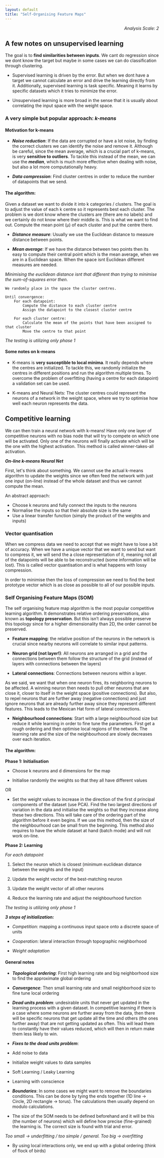 ```yaml
---
layout: default
title: "Self-Organising Feature Maps"
---
```


<div style="text-align: right"> <i> Analysis Scale: 2 </i> </div>

## A few notes on unsupervised learning

The goal is to **find similarities between inputs**. We cant do regression since we dont know the target but maybe in some cases we can do classification through clustering.

- Supervised learning is driven by the error. But when we dont have a target we cannot calculate an error and drive the learning directly from it. Additionally, supervised learning is task specific. Meaning it learns by specific datasets which it tries to minimize the error.

- Unsupervised learning is more broad in the sense that it is usually about correlating the input space with the weight space. 


### A very simple but popular approach: _k-means_

#### Motivation for k-means

* ***Noise reduction***: If the data are corrupted or have a lot noise, by finding the correct clusters we can identify the noise and remove it. Although be careful, since the mean average, which is a crucial part of k-means, is very **sensitive to outliers**. To tackle this instead of the mean, we can use the ***median***, which is much more effective when dealing with noise, but also a lot more computationally heavy.

* ***Data compression***: Find cluster centres in order to reduce the number of datapoints that we send.

#### The algorithm:

Given a dataset we want to divide it into k categories / clusters. The goal is to adjust the value of each k centre  so it represents best each cluster. The problem is we dont know where the clusters are (there are no labels) and we certainly do not know where their middle is. This is what we want to find out.  Compute the mean point (μ) of each cluster and put the centre there.

- ***Distance measure***: Usually we use the Euclidean distance to measure distance between points.

- ***Mean average***: If we have the distance between two points then its easy to compute their central point which is the mean average, when we are in a Euclidean space. When the space isnt Euclidean different measures are needed.

_Minimising the euclidean distance isnt that different than trying to minimise the sum-of-squares error then._

```
We randomly place in the space the cluster centres.

Until convergence:
    For each datapoint:
        Compute the distance to each cluster centre
        Assign the datapoint to the closest cluster centre
    
    For each cluster centre:
        Calculate the mean of the points that have been assigned to that cluster
        Move the centre to that point
```

_The testing is utilizing only phase 1_


#### Some notes on k-means

- K-means is **very susceptible to local minima**. It really depends where the centres are initialized. To tackle this, we randomly initialize the centres in different positions and run the algorithm multiple times. To overcome the problem of overfitting (having a centre for each datapoint) a validation set can be used.

- K-means and Neural Nets: The cluster centres could represent the neurons of a network in the weight space, where we try to optimise how well each neuron represents the data.


## Competitive learning

We can then train a neural network with k-means! Have only one layer of competitive neurons with no bias node that will try to compete on which one will be activated. Only one of the neurons will finally activate which will be the one with the highest activation. This method is called winner-takes-all activation. 

***On-line k-means Neural Net***

First, let's think about something. We cannot use the actual k-means algorithm to update the weights since we often feed the network with just one input (on-line) instead of the whole dataset and thus we cannot compute the mean.

An abstract approach:
- Choose k neurons and fully connect the inputs to the neurons
- Normalise the inputs so that their absolute size is the same
- Use a linear transfer function (simply the product of the weights and inputs)


### Vector quantisation

When we compress data we need to accept that we might have to lose a bit of accuracy. When we have a unique vector that we want to send but want to compress it, we will send the a close representation of it, meaning not all of the datapoints will be able to be reconstructed (some information will be lost). This is called vector quantisation and is what happens with lossy compression.

In order to minimise then the loss of compression we need to find the best prototype vector which is as close as possible to all of our possible inputs.

### Self Organising Feature Maps (SOM)

The self organising feature map algorithm is the most popular competitive learning algorithm. It demonstrates relative ordering preservations, also known as **topology preservation**. But this isn’t always possible preserve this topology since for a higher dimensionality than 2D, the order cannot be preserved.

- **Feature mapping**: the relative position of the neurons in the network is crucial since nearby neurons will correlate to similar input patterns.

- **Neuron grid (not layer!)**: All neurons are arranged in a grid and the connections between them follow the structure of the grid (instead of layers with connections between the layers)

- **Lateral connections**: Connections between neurons within a layer.

As we said, we want that when one neuron fires, its neighboring neurons to be affected. A winning neuron then needs to pull other neurons that are close it, closer to itself in the weight space (positive connections). But also, to repel neurons that are further away (negative connections) and just ignore neurons that are already further away since they represent different features. This leads to the Mexican Hat form of lateral connections.

- **Neighbourhood connections**: Start with a large neighbourhood size but reduce it while learning in order to fine tune the parameters. First get a rough ordering and then optimise local regions of the network. The learning rate and the size of the neighbourhood are slowly decreases over each iteration.

#### The algorithm:

**Phase 1: Initialisation**

- Choose k neurons and d dimensions for the map

- Initialise randomly the weights so that they all have different values 

OR

- Set the weight values to increase in the direction of the first d principal components of the dataset (use PCA). Find the two largest directions of variation in the data and initialise the weights so that they increase along these two directions. This will take care of the ordering part of the algorithm before it even begins. If we use this method, then the size of the neighbourhood can be small from the beginning. This method also requires to have the whole dataset at hand (batch mode) and will not work on-line.

**Phase 2: Learning**

*For each datapoint*

1. Select the neuron which is closest (minimum euclidean distance between the weights and the input)

2. Update the weight vector of the best-matching neuron

3. Update the weight vector of all other neurons

4. Reduce the learning rate and adjust the neighbourhood function

_The testing is utilizing only phase 1_


***3  steps of initialization:***

- *Competition*: mapping a continuous input space onto a discrete space of units

- *Cooperation*: lateral interaction through topographic neighborhood

- *Weight adaptation*

#### General notes

* ***Topological ordering***: First high learning rate and big neighborhood size to find the approximate global ordering

* ***Convergence***: Then small learning rate and small neighborhood size to fine tune local ordering

* ***Dead units problem***:  undesirable units that never get updated in the learning process with a given dataset. In competitive learning if there is a case where some neurons are further away from the data, then there will be specific neurons that get update all the time and others (the ones further away) that are not getting updated as often. This will lead them to constantly have their values reduced, which will then in return make them less likely to win.

* ***Fixes to the dead units problem***:

- Add noise to data

- Initialize weight values to data samples

- Soft Learning / Leaky Learning

- Learning with conscience

* ***Boundaries***: In some cases we might want to remove the boundaries conditions. This can be done by tying the ends together (1D line -> Circle, 2D rectangle -> torus). The calculations then usually depend on modulo calculations.

* The size of the SOM needs to be defined beforehand and it will be this (the number of neurons) which will define how precise (fine-grained) the learning is. The correct size is found with trial and error. 

*Too small -> underfitting / too simple / general. Too big -> overfitting*

* By using local interactions only, we end up with a global ordering (think of flock of birds)
